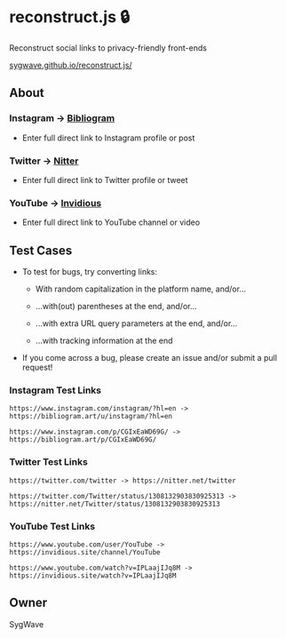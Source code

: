 # reconstruct.js 🔒

Reconstruct social links to privacy-friendly front-ends

[sygwave.github.io/reconstruct.js/](sygwave.github.io/reconstruct.js/)

## About

### Instagram -> [Bibliogram](https://github.com/cloudrac3r/bibliogram)

* Enter full direct link to Instagram profile or post

### Twitter -> [Nitter](https://github.com/zedeus/nitter)

* Enter full direct link to Twitter profile or tweet

### YouTube -> [Invidious](https://github.com/iv-org/invidious)

* Enter full direct link to YouTube channel or video

## Test Cases

* To test for bugs, try converting links:

  * With random capitalization in the platform name, and/or...
  
  * ...with(out) parentheses at the end, and/or...
  
  * ...with extra URL query parameters at the end, and/or...
  
  * ...with tracking information at the end
  
* If you come across a bug, please create an issue and/or submit a pull request!

### Instagram Test Links

    https://www.instagram.com/instagram/?hl=en -> https://bibliogram.art/u/instagram/?hl=en

    https://www.instagram.com/p/CGIxEaWD69G/ -> https://bibliogram.art/p/CGIxEaWD69G/
    
### Twitter Test Links

    https://twitter.com/twitter -> https://nitter.net/twitter

    https://twitter.com/Twitter/status/1308132903830925313 -> https://nitter.net/Twitter/status/1308132903830925313
    
### YouTube Test Links

    https://www.youtube.com/user/YouTube -> https://invidious.site/channel/YouTube

    https://www.youtube.com/watch?v=IPLaajIJq8M -> https://invidious.site/watch?v=IPLaajIJq8M

## Owner

SygWave
